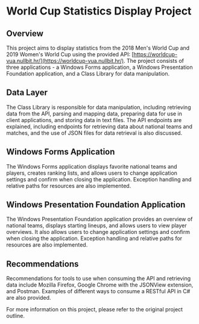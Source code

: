 
# **World Cup Statistics Display Project**


## **Overview**

This project aims to display statistics from the 2018 Men's World Cup and 2019 Women's World Cup using the provided API: [https://worldcup-vua.nullbit.hr/](https://worldcup-vua.nullbit.hr/). The project consists of three applications - a Windows Forms application, a Windows Presentation Foundation application, and a Class Library for data manipulation.

## **Data Layer**

The Class Library is responsible for data manipulation, including retrieving data from the API, parsing and mapping data, preparing data for use in client applications, and storing data in text files. The API endpoints are explained, including endpoints for retrieving data about national teams and matches, and the use of JSON files for data retrieval is also discussed.

## **Windows Forms Application**

The Windows Forms application displays favorite national teams and players, creates ranking lists, and allows users to change application settings and confirm when closing the application. Exception handling and relative paths for resources are also implemented.

## **Windows Presentation Foundation Application**

The Windows Presentation Foundation application provides an overview of national teams, displays starting lineups, and allows users to view player overviews. It also allows users to change application settings and confirm when closing the application. Exception handling and relative paths for resources are also implemented.

## **Recommendations**

Recommendations for tools to use when consuming the API and retrieving data include Mozilla Firefox, Google Chrome with the JSONView extension, and Postman. Examples of different ways to consume a RESTful API in C# are also provided.

For more information on this project, please refer to the original project outline.
